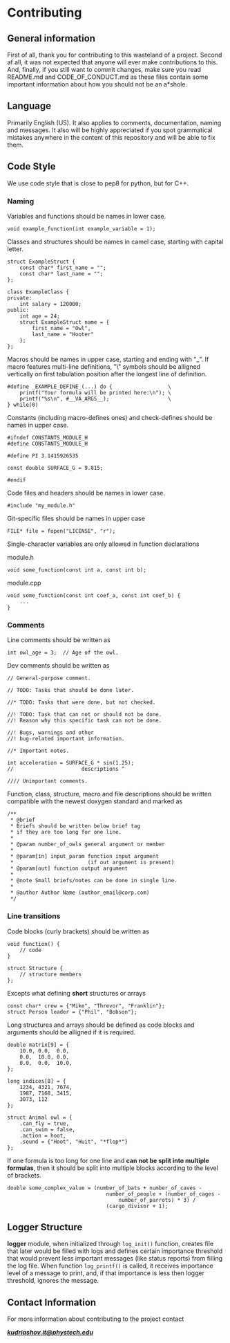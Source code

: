 # Contributing
## General information
First of all, thank you for contributing to this wasteland of a project. 
Second af all, it was not expected that anyone will ever make contributions to this. 
And, finally, if you still want to commit changes, make sure you read README.md and CODE_OF_CONDUCT.md 
as these files contain some important information about how you should not be an a*shole.
## Language
Primarily English (US). It also applies to comments, documentation, naming and messages.
It also will be highly appreciated if you spot grammatical mistakes anywhere in the content of this repository and will be able to fix them.
## Code Style
We use code style that is close to pep8 for python, but for C++.

### Naming
Variables and functions should be names in lower case.
```
void example_function(int example_variable = 1);
```
Classes and structures should be names in camel case, starting with capital letter.
```
struct ExampleStruct {
    const char* first_name = "";
    const char* last_name = "";
};

class ExampleClass {
private:
    int salary = 120000;
public:
    int age = 24;
    struct ExampleStruct name = {
        first_name = "Owl", 
        last_name = "Hooter"
    };
};
```
Macros should be names in upper case, starting and ending with "_". If macro features multi-line definitions, "\\" symbols should be alligned vertically on first tabulation position after the longest line of definition.
```
#define _EXAMPLE_DEFINE_(...) do {                  \
    printf("Your formula will be printed here:\n"); \
    printf("%s\n", #__VA_ARGS__);                   \
} while(0)
```
Constants (including macro-defines ones) and check-defines should be names in upper case.
```
#ifndef CONSTANTS_MODULE_H
#define CONSTANTS_MODULE_H

#define PI 3.1415926535

const double SURFACE_G = 9.815;

#endif
```
Code files and headers should be names in lower case.
```
#include "my_module.h"
```
Git-specific files should be names in upper case
```
FILE* file = fopen("LICENSE", "r");
```
Single-character variables are only allowed in function declarations

module.h
```
void some_function(const int a, const int b);
```
module.cpp
```
void some_function(const int coef_a, const int coef_b) {
    ...
}
```

### Comments
Line comments should be written as
```
int owl_age = 3;  // Age of the owl.
```
Dev comments should be written as
```
// General-purpose comment.

// TODO: Tasks that should be done later.

//* TODO: Tasks that were done, but not checked.

//! TODO: Task that can not or should not be done.
//! Reason why this specific task can not be done.

//! Bugs, warnings and other 
//! bug-related important information.

//* Important notes.

int acceleration = SURFACE_G * sin(1.25);
//                      descriptions ^

//// Unimportant comments.
```
Function, class, structure, macro and file descriptions should be written compatible with the newest doxygen standard and marked as
```
/**
 * @brief
 * Briefs should be written below brief tag
 * if they are too long for one line.
 *
 * @param number_of_owls general argument or member
 *
 * @param[in] input_param function input argument 
 *                        (if out argument is present)
 * @param[out] function output argument
 *
 * @note Small briefs/notes can be done in single line.
 *
 * @author Author Name (author_email@corp.com)
 */
```
### Line transitions
Code blocks (curly brackets) should be written as
```
void function() {
    // code
}

struct Structure {
    // structure members
};
```
Excepts what defining **short** structures or arrays
```
const char* crew = {"Mike", "Threvor", "Franklin"};
struct Person leader = {"Phil", "Bobson"};
```
Long structures and arrays should be defined as code blocks and arguments should be alligned if it is required.
```
double matrix[9] = {
    10.0, 0.0,  0.0,
    0.0,  10.0, 0.0,
    0.0,  0.0,  10.0,
};

long indices[8] = {
    1234, 4321, 7674,
    1987, 7168, 3415,
    3073, 112
};

struct Animal owl = {
    .can_fly = true,
    .can_swim = false,
    .action = hoot,
    .sound = {"Hoot", "Huit", "*flop*"}
};
```

If one formula is too long for one line and **can not be split into multiple formulas**, then it should be split into multiple blocks according to the level of brackets.
```
double some_complex_value = (number_of_bats + number_of_caves -
                                number_of_people + (number_of_cages - 
                                    number_of_parrots) * 3) / 
                                (cargo_divisor + 1);
```

## Logger Structure
**logger** module, when initialized through ```log_init()``` function, creates file that later would be filled with logs and defines certain importance threshold that would prevent less important messages (like status reports) from filling the log file. When function ```log_printf()``` is called, it receives importance level of a message to print, and, if that importance is less then logger threshold, ignores the message.
## Contact Information
For more information about contributing to the project contact

***kudriashov.it@phystech.edu***